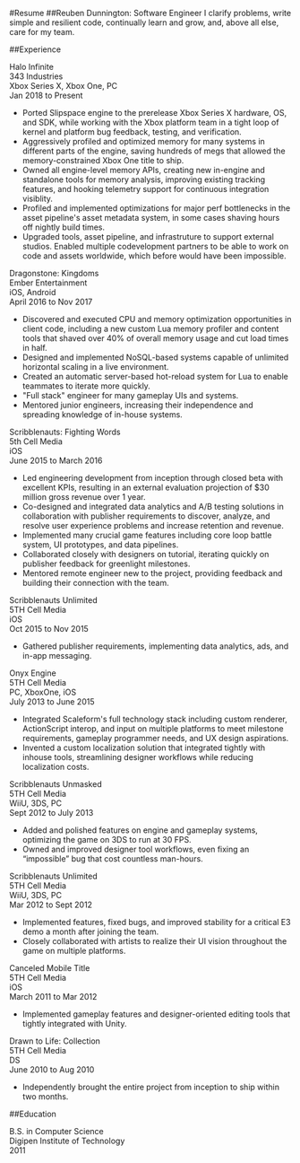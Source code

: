 #Resume
##Reuben Dunnington: Software Engineer
I clarify problems, write simple and resilient code, continually learn and grow, and, above all else, care for my team.

##Experience

<div class="resume-header">
	<div class="resume-h1-left">Halo Infinite</div>
	<div class="resume-h1-right">343 Industries</div>
</div>
<div class="resume-header">
	<div class="resume-h2-left">Xbox Series X, Xbox One, PC</div>
	<div class="resume-h2-right">Jan 2018 to Present</div>
</div>

* Ported Slipspace engine to the prerelease Xbox Series X hardware, OS, and SDK, while working with the Xbox platform team in a tight loop of kernel and platform bug feedback, testing, and verification.
* Aggressively profiled and optimized memory for many systems in different parts of the engine, saving hundreds of megs that allowed the memory-constrained Xbox One title to ship.
* Owned all engine-level memory APIs, creating new in-engine and standalone tools for memory analysis, improving existing tracking features, and hooking telemetry support for continuous integration visiblity.
* Profiled and implemented optimizations for major perf bottlenecks in the asset pipeline's asset metadata system, in some cases shaving hours off nightly build times.
* Upgraded tools, asset pipeline, and infrastruture to support external studios. Enabled multiple codevelopment partners to be able to work on code and assets worldwide, which before would have been impossible.

<div class="resume-header">
	<div class="resume-h1-left">Dragonstone: Kingdoms</div>
	<div class="resume-h1-right">Ember Entertainment</div>
</div>
<div class="resume-header">
	<div class="resume-h2-left">iOS, Android</div>
	<div class="resume-h2-right">April 2016 to Nov 2017</div>
</div>

* Discovered and executed CPU and memory optimization opportunities in client code, including a new custom Lua memory profiler and content tools that shaved over 40% of overall memory usage and cut load times in half.
* Designed and implemented NoSQL-based systems capable of unlimited horizontal scaling in a live environment.
* Created an automatic server-based hot-reload system for Lua to enable teammates to iterate more quickly.
* "Full stack" engineer for many gameplay UIs and systems.
* Mentored junior engineers, increasing their independence and spreading knowledge of in-house systems.

<div class="resume-header">
	<div class="resume-h1-left">Scribblenauts: Fighting Words</div>
	<div class="resume-h1-right">5th Cell Media</div>
</div>
<div class="resume-header">
	<div class="resume-h2-left">iOS</div>
	<div class="resume-h2-right">June 2015 to March 2016</div>
</div>

* Led engineering development from inception through closed beta with excellent KPIs, resulting in an external evaluation projection of $30 million gross revenue over 1 year.
* Co-designed and integrated data analytics and A/B testing solutions in collaboration with publisher requirements to discover, analyze, and resolve user experience problems and increase retention and revenue.
* Implemented many crucial game features including core loop battle system, UI prototypes, and data pipelines.
* Collaborated closely with designers on tutorial, iterating quickly on publisher feedback for greenlight milestones.
* Mentored remote engineer new to the project, providing feedback and building their connection with the team.

<div class="resume-header">
	<div class="resume-h1-left">Scribblenauts Unlimited</div>
	<div class="resume-h1-right">5TH Cell Media</div>
</div>
<div class="resume-header">
	<div class="resume-h2-left">iOS</div>
	<div class="resume-h2-right">Oct 2015 to Nov 2015</div>
</div>

* Gathered publisher requirements, implementing data analytics, ads, and in-app messaging.

<div class="resume-header">
	<div class="resume-h1-left">Onyx Engine</div>
	<div class="resume-h1-right">5TH Cell Media</div>
</div>
<div class="resume-header">
	<div class="resume-h2-left">PC, XboxOne, iOS</div>
	<div class="resume-h2-right">July 2013 to June 2015</div>
</div>

* Integrated Scaleform's full technology stack including custom renderer, ActionScript interop, and input on multiple platforms to meet milestone requirements, gameplay programmer needs, and UX design aspirations.
* Invented a custom localization solution that integrated tightly with inhouse tools, streamlining designer workflows while reducing localization costs.

<div class="resume-header">
	<div class="resume-h1-left">Scribblenauts Unmasked</div>
	<div class="resume-h1-right">5TH Cell Media</div>
</div>
<div class="resume-header">
	<div class="resume-h2-left">WiiU, 3DS, PC</div>
	<div class="resume-h2-right">Sept 2012 to July 2013</div>
</div>

* Added and polished features on engine and gameplay systems, optimizing the game on 3DS to run at 30 FPS.
* Owned and improved designer tool workflows, even fixing an “impossible” bug that cost countless man-hours.

<div class="resume-header">
	<div class="resume-h1-left">Scribblenauts Unlimited</div>
	<div class="resume-h1-right">5TH Cell Media</div>
</div>
<div class="resume-header">
	<div class="resume-h2-left">WiiU, 3DS, PC</div>
	<div class="resume-h2-right">Mar 2012 to Sept 2012</div>
</div>

* Implemented features, fixed bugs, and improved stability for a critical E3 demo a month after joining the team.
* Closely collaborated with artists to realize their UI vision throughout the game on multiple platforms.

<div class="resume-header">
	<div class="resume-h1-left">Canceled Mobile Title</div>
	<div class="resume-h1-right">5TH Cell Media</div>
</div>
<div class="resume-header">
	<div class="resume-h2-left">iOS</div>
	<div class="resume-h2-right">March 2011 to Mar 2012</div>
</div>

* Implemented gameplay features and designer-oriented editing tools that tightly integrated with Unity.

<div class="resume-header">
	<div class="resume-h1-left">Drawn to Life: Collection</div>
	<div class="resume-h1-right">5TH Cell Media</div>
</div>
<div class="resume-header">
	<div class="resume-h2-left">DS</div>
	<div class="resume-h2-right">June 2010 to Aug 2010</div>
</div>

* Independently brought the entire project from inception to ship within two months.

##Education
<div class="resume-header">
	<div class="resume-h2-left">B.S. in Computer Science</div>
	<div class="resume-h2-right">Digipen Institute of Technology</div>
</div>
<div class="resume-header">
	<div class="resume-h2-right">2011</div>
</div>

